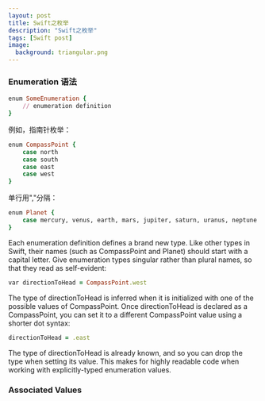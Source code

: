 ```yaml
---
layout: post
title: Swift之枚举
description: "Swift之枚举"
tags: [Swift post]
image:
  background: triangular.png
---
```


### Enumeration 语法

~~~ ruby
enum SomeEnumeration {
	// enumeration definition
}
~~~

例如，指南针枚举：

~~~ ruby
enum CompassPoint {
    case north
    case south
    case east
    case west
}
~~~

单行用","分隔：

~~~ ruby
enum Planet {
    case mercury, venus, earth, mars, jupiter, saturn, uranus, neptune
}
~~~

Each enumeration definition defines a brand new type. Like other types in Swift, their names (such as CompassPoint and Planet) should start with a capital letter. Give enumeration types singular rather than plural names, so that they read as self-evident:

~~~ ruby
var directionToHead = CompassPoint.west
~~~

The type of directionToHead is inferred when it is initialized with one of the possible values of CompassPoint. Once directionToHead is declared as a CompassPoint, you can set it to a different CompassPoint value using a shorter dot syntax:

~~~ ruby
directionToHead = .east
~~~

The type of directionToHead is already known, and so you can drop the type when setting its value. This makes for highly readable code when working with explicitly-typed enumeration values.

### Associated Values

